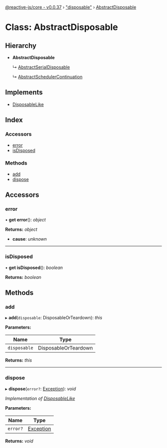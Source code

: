 [@reactive-js/core - v0.0.37](../README.md) › ["disposable"](../modules/_disposable_.md) › [AbstractDisposable](_disposable_.abstractdisposable.md)

# Class: AbstractDisposable

## Hierarchy

* **AbstractDisposable**

  ↳ [AbstractSerialDisposable](_disposable_.abstractserialdisposable.md)

  ↳ [AbstractSchedulerContinuation](_scheduler_.abstractschedulercontinuation.md)

## Implements

* [DisposableLike](../interfaces/_disposable_.disposablelike.md)

## Index

### Accessors

* [error](_disposable_.abstractdisposable.md#error)
* [isDisposed](_disposable_.abstractdisposable.md#isdisposed)

### Methods

* [add](_disposable_.abstractdisposable.md#add)
* [dispose](_disposable_.abstractdisposable.md#dispose)

## Accessors

###  error

• **get error**(): *object*

**Returns:** *object*

* **cause**: *unknown*

___

###  isDisposed

• **get isDisposed**(): *boolean*

**Returns:** *boolean*

## Methods

###  add

▸ **add**(`disposable`: DisposableOrTeardown): *this*

**Parameters:**

Name | Type |
------ | ------ |
`disposable` | DisposableOrTeardown |

**Returns:** *this*

___

###  dispose

▸ **dispose**(`error?`: [Exception](../modules/_disposable_.md#exception)): *void*

*Implementation of [DisposableLike](../interfaces/_disposable_.disposablelike.md)*

**Parameters:**

Name | Type |
------ | ------ |
`error?` | [Exception](../modules/_disposable_.md#exception) |

**Returns:** *void*

